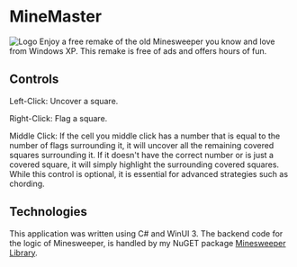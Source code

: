 # MineMaster
![Logo](https://github.com/Shailosingh/MineMaster/assets/52577016/2cb4c45e-9962-4edb-a0c0-6c377491aa29)
Enjoy a free remake of the old Minesweeper you know and love from Windows XP. This remake is free of ads and offers hours of fun.

## Controls
Left-Click: Uncover a square.

Right-Click: Flag a square.

Middle Click: If the cell you middle click has a number that is equal to the number of flags surrounding it, it will uncover all the remaining covered squares surrounding it.
If it doesn't have the correct number or is just a covered square, it will simply highlight the surrounding covered squares. While this control is optional, it is
essential for advanced strategies such as chording.

## Technologies
This application was written using C# and WinUI 3. The backend code for the logic of Minesweeper, is handled by my NuGET package 
[Minesweeper Library](https://github.com/Shailosingh/MinesweeperLibrary).
